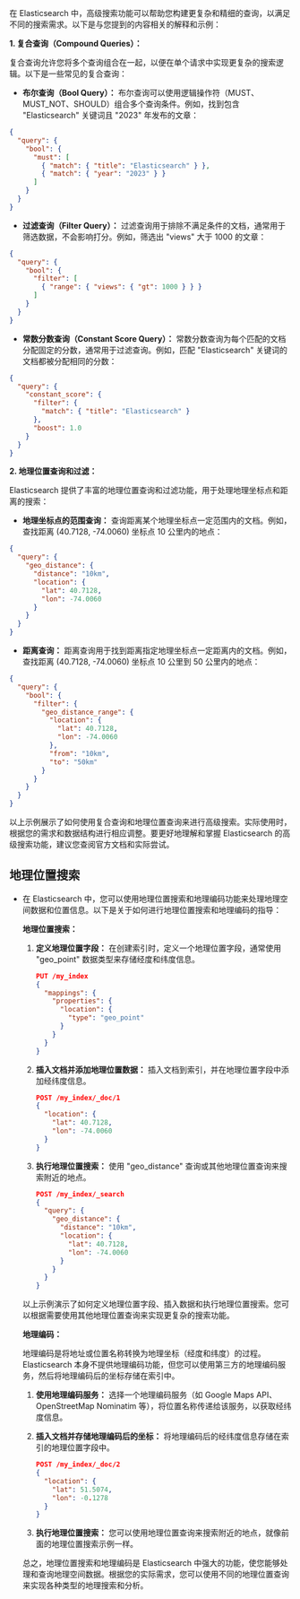 在 Elasticsearch 中，高级搜索功能可以帮助您构建更复杂和精细的查询，以满足不同的搜索需求。以下是与您提到的内容相关的解释和示例：

**1. 复合查询（Compound Queries）：**

复合查询允许您将多个查询组合在一起，以便在单个请求中实现更复杂的搜索逻辑。以下是一些常见的复合查询：

- **布尔查询（Bool Query）：** 布尔查询可以使用逻辑操作符（MUST、MUST_NOT、SHOULD）组合多个查询条件。例如，找到包含 "Elasticsearch" 关键词且 "2023" 年发布的文章：

```json
{
  "query": {
    "bool": {
      "must": [
        { "match": { "title": "Elasticsearch" } },
        { "match": { "year": "2023" } }
      ]
    }
  }
}
```

- **过滤查询（Filter Query）：** 过滤查询用于排除不满足条件的文档，通常用于筛选数据，不会影响打分。例如，筛选出 "views" 大于 1000 的文章：

```json
{
  "query": {
    "bool": {
      "filter": [
        { "range": { "views": { "gt": 1000 } } }
      ]
    }
  }
}
```

- **常数分数查询（Constant Score Query）：** 常数分数查询为每个匹配的文档分配固定的分数，通常用于过滤查询。例如，匹配 "Elasticsearch" 关键词的文档都被分配相同的分数：

```json
{
  "query": {
    "constant_score": {
      "filter": {
        "match": { "title": "Elasticsearch" }
      },
      "boost": 1.0
    }
  }
}
```

**2. 地理位置查询和过滤：**

Elasticsearch 提供了丰富的地理位置查询和过滤功能，用于处理地理坐标点和距离的搜索：

- **地理坐标点的范围查询：** 查询距离某个地理坐标点一定范围内的文档。例如，查找距离 (40.7128, -74.0060) 坐标点 10 公里内的地点：

```json
{
  "query": {
    "geo_distance": {
      "distance": "10km",
      "location": {
        "lat": 40.7128,
        "lon": -74.0060
      }
    }
  }
}
```

- **距离查询：** 距离查询用于找到距离指定地理坐标点一定距离内的文档。例如，查找距离 (40.7128, -74.0060) 坐标点 10 公里到 50 公里内的地点：

```json
{
  "query": {
    "bool": {
      "filter": {
        "geo_distance_range": {
          "location": {
            "lat": 40.7128,
            "lon": -74.0060
          },
          "from": "10km",
          "to": "50km"
        }
      }
    }
  }
}
```

以上示例展示了如何使用复合查询和地理位置查询来进行高级搜索。实际使用时，根据您的需求和数据结构进行相应调整。要更好地理解和掌握 Elasticsearch 的高级搜索功能，建议您查阅官方文档和实际尝试。



## 地理位置搜索

- 在 Elasticsearch 中，您可以使用地理位置搜索和地理编码功能来处理地理空间数据和位置信息。以下是关于如何进行地理位置搜索和地理编码的指导：

  **地理位置搜索：**

  1. **定义地理位置字段：** 在创建索引时，定义一个地理位置字段，通常使用 "geo_point" 数据类型来存储经度和纬度信息。

     ```json
     PUT /my_index
     {
       "mappings": {
         "properties": {
           "location": {
             "type": "geo_point"
           }
         }
       }
     }
     ```

  2. **插入文档并添加地理位置数据：** 插入文档到索引，并在地理位置字段中添加经纬度信息。

     ```json
     POST /my_index/_doc/1
     {
       "location": {
         "lat": 40.7128,
         "lon": -74.0060
       }
     }
     ```

  3. **执行地理位置搜索：** 使用 "geo_distance" 查询或其他地理位置查询来搜索附近的地点。

     ```json
     POST /my_index/_search
     {
       "query": {
         "geo_distance": {
           "distance": "10km",
           "location": {
             "lat": 40.7128,
             "lon": -74.0060
           }
         }
       }
     }
     ```

  以上示例演示了如何定义地理位置字段、插入数据和执行地理位置搜索。您可以根据需要使用其他地理位置查询来实现更复杂的搜索功能。

  **地理编码：**

  地理编码是将地址或位置名称转换为地理坐标（经度和纬度）的过程。Elasticsearch 本身不提供地理编码功能，但您可以使用第三方的地理编码服务，然后将地理编码后的坐标存储在索引中。

  1. **使用地理编码服务：** 选择一个地理编码服务（如 Google Maps API、OpenStreetMap Nominatim 等），将位置名称传递给该服务，以获取经纬度信息。

  2. **插入文档并存储地理编码后的坐标：** 将地理编码后的经纬度信息存储在索引的地理位置字段中。

     ```json
     POST /my_index/_doc/2
     {
       "location": {
         "lat": 51.5074,
         "lon": -0.1278
       }
     }
     ```

  3. **执行地理位置搜索：** 您可以使用地理位置查询来搜索附近的地点，就像前面的地理位置搜索示例一样。

  总之，地理位置搜索和地理编码是 Elasticsearch 中强大的功能，使您能够处理和查询地理空间数据。根据您的实际需求，您可以使用不同的地理位置查询来实现各种类型的地理搜索和分析。